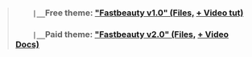 > ### `    |__`Free theme: ["Fastbeauty v1.0" (Files,](https://github.com/VideoCovery/FastbeautyBloggerTheme) [+ Video tut)](https://youtube.com/@VideoCovery)
> ### `    |__`Paid theme: ["Fastbeauty v2.0" (Files,](#) [+ Video Docs)](https://youtube.com/@VideoCovery)
>
